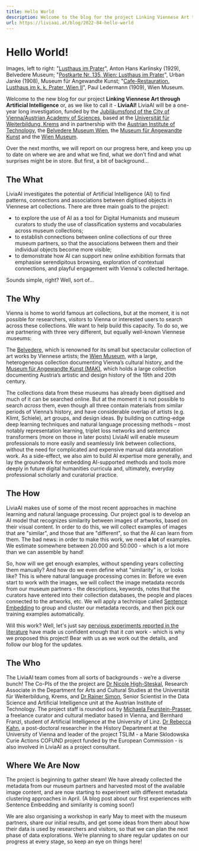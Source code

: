 ```yaml
---
title: Hello World
description: Welcome to the blog for the project Linking Viennese Art through Artificial Intelligence (or, as we like to call it - LiviaAI), a one-year long investigation, funded by the Jubiläumsfond of the City of Vienna/Austrian Academy of Sciences, based at the Universität für Weiterbildung, Krems and in partnership with the Austrian Institute of Technology, the Belvedere Museum Wien, the Museum für Angewandte Kunst and the Wien Museum.
url: https://liviaai.at/blog/2022-04-hello-world
---
```


# Hello World! 

<span class="image-caption">Images, left to right: "<a href=" https://sammlung.belvedere.at/objects/4831/lusthaus-im-prater">Lusthaus im Prater</a>", Anton Hans Karlinsky (1929), Belvedere Museum; "<a href="https://sammlung.mak.at/sammlung_online?id=collect-222246">Postkarte Nr. 135, Wien: Lusthaus im Prater</a>", Urban Janke (1908), Museum für Angewandte Kunst; "<a href="https://sammlung.wienmuseum.at/objekt/134151-das-lusthaus-im-prater/">Cafe-Restauration. Lusthaus im k. k. Prater, Wien II</a>", Paul Ledermann (1909), Wien Museum.</span>

Welcome to the new blog for our project __Linking Viennese Art through Artificial Intelligence__ or, as we like to call it - __LiviaAI!__ LiviaAI will be a one-year long investigation, funded by the [Jubiläumsfond of the City of Vienna/Austrian Academy of Sciences](https://www.oeaw.ac.at/foerderungen/jubilaeumsfonds), based at the [Universität für Weiterbildung, Krems](https://www.donau-uni.ac.at/de.html) and in partnership with the [Austrian Institute of Technology](https://www.ait.ac.at), the [Belvedere Museum Wien](https://www.belvedere.at), the [Museum für Angewandte Kunst](https://www.mak.at) and the [Wien Museum](https://www.wienmuseum.at). 

Over the next months, we will report on our progress here, and keep you up to date on where we are and what we find, what we don’t find and what surprises might be in store. But first, a bit of background...

## The What

LiviaAI investigates the potential of Artificial Intelligence (AI) to find patterns, connections and associations between digitised objects in Viennese art collections. There are three main goals to the project:

- to explore the use of AI as a tool for Digital Humanists and museum curators to study the use of classification systems and vocabularies across museum collections; 
- to establish connections between online collections of our three museum partners, so that the associations between them and their individual objects become more visible; 
- to demonstrate how AI can support new online exhibition formats that emphasise serendipitous browsing, exploration of contextual connections, and playful engagement with Vienna's collected heritage.

Sounds simple, right? Well, sort of...

## The Why

Vienna is home to world famous art collections, but at the moment, it is not possible for researchers, visitors to Vienna or interested users to search across these collections. We want to help build this capacity. To do so, we are partnering with three very different, but equally well-known Viennese museums:

The [Belvedere](https://www.belvedere.at), which is renowned for its small but spectacular collection of art works by Viennese artists; the [Wien Museum](https://www.wienmuseum.at), with a large, heterogeneous collection documenting Vienna’s cultural history, and the [Museum für Angewandte Kunst (MAK)](https://www.mak.at), which holds a large collection documenting Austria’s artistic and design history of the 19th and 20th century.

The collections data from these museums has already been digitised and much of it can be searched online. But at the moment it is not possible to search _across_ them, even though all three contain materials from similar periods of Vienna’s history, and have considerable overlap of artists (e.g. Klimt, Schiele), art groups, and design ideas. By building on cutting-edge deep learning techniques and natural language processing methods – most notably representation learning, triplet loss networks and sentence transformers (more on those in later posts) LiviaAI will enable museum professionals to more easily and seamlessly link between collections, without the need for complicated and expensive manual data annotation work. As a side-effect, we also aim to build AI expertise more generally, and lay the groundwork for embedding AI-supported methods and tools more deeply in future digital humanities curricula and, ultimately, everyday professional scholarly and curatorial practice. 

## The How

LiviaAI makes use of some of the most recent approaches in machine learning and natural language processing. Our project goal is to develop an AI model that  recognizes similarity between images of artworks, based on their visual content. In order to do this, we will collect examples of images that are "similar", and those that are "different", so that the AI can learn from them. The bad news: in order to make this work, we need __a lot__ of examples. We estimate somewhere between 20.000 and 50.000 - which is a lot more than we can assemble by hand!

So, how will we get enough examples, without spending years collecting them manually? And how do we even define what "similarity" is, or looks like? This is where natural language processing comes in: Before we even start to work with the images, we will collect the image metadata records from our museum partners - the descriptions, keywords, notes that the curators have entered into their collection databases, the people and places connected to the artworks, etc. We will apply a technique called [Sentence Embedding](https://en.wikipedia.org/wiki/Sentence_embedding) to group and cluster our metadata records, and then pick our training examples automatically.

Will this work? Well, let's just say [pervious experiments reported in the literature](https://arxiv.org/pdf/2003.12265.pdf) have made us confident enough that it _can_ work - which is why we proposed this project! Bear with us as we work out the details, and follow our blog for the updates. 

## The Who

The LiviaAI team comes from all sorts of backgrounds - we’re a diverse bunch! The Co-PIs of the the project are [Dr Nicole High-Steskal](https://www.donau-uni.ac.at/de/universitaet/organisation/mitarbeiterinnen/person/4295316299), Research Associate in the Department for Arts and Cultural Studies at the Universität für Weiterbildung, Krems, and [Dr Rainer Simon](https://rsimon.github.io), Senior Scientist in the Data Science and Artificial Intelligence unit at the Austrian Institute of Technology. The project staff is rounded out by [Michaela Feurstein-Prasser](https://at.linkedin.com/in/michaela-feurstein-prasser-51a55367?challengeId=AQF6Z4XU1IYQPQAAAYBA6IJQuEshOJuiUTDHWOIpql-E5bpOhZ7tCMoPH3UgZsFpj0nuqTriv_Lwb56DmY_Jn4dGu9ms19HJPQ&submissionId=6829cdbe-6b3e-e716-fa7d-4e1a0f07935a), a freelance curator and cultural mediator based in Vienna, and Bernhard Franzl, student of Artificial Intelligence at the University of Linz. [Dr Rebecca Kahn](https://rewire.univie.ac.at/fellows/kahn-rebecca-josina), a post-doctoral researcher in the History Department at the University of Vienna and leader of the project TSLIM - a Marie Sklodowska Curie Actions COFUND project funded by the European Commission - is also involved in LiviaAI as a project consultant. 

## Where We Are Now

The project is beginning to gather steam! We have already collected the metadata from our museum partners and harvested most of the available image content, and are now starting to experiment with different metadata clustering approaches in April. (A blog post about our first experiences with Sentence Embedding and similarity is coming soon!)

We are also organising a workshop in early May to meet with the museum partners, share our initial results, and get some ideas from them about how their data is used by researchers and visitors, so that we can plan the next phase of data explorations. We’re planning to share regular updates on our progress at every stage, so keep an eye on things here!
